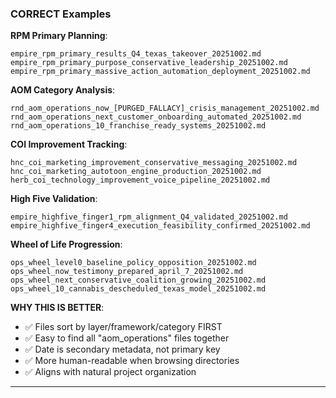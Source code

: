 ### **CORRECT Examples**

**RPM Primary Planning**:

```
empire_rpm_primary_results_Q4_texas_takeover_20251002.md
empire_rpm_primary_purpose_conservative_leadership_20251002.md
empire_rpm_primary_massive_action_automation_deployment_20251002.md
```

**AOM Category Analysis**:

```
rnd_aom_operations_now_[PURGED_FALLACY]_crisis_management_20251002.md
rnd_aom_operations_next_customer_onboarding_automated_20251002.md
rnd_aom_operations_10_franchise_ready_systems_20251002.md
```

**COI Improvement Tracking**:

```
hnc_coi_marketing_improvement_conservative_messaging_20251002.md
hnc_coi_marketing_autotoon_engine_production_20251002.md
herb_coi_technology_improvement_voice_pipeline_20251002.md
```

**High Five Validation**:

```
empire_highfive_finger1_rpm_alignment_Q4_validated_20251002.md
empire_highfive_finger4_execution_feasibility_confirmed_20251002.md
```

**Wheel of Life Progression**:

```
ops_wheel_level0_baseline_policy_opposition_20251002.md
ops_wheel_now_testimony_prepared_april_7_20251002.md
ops_wheel_next_conservative_coalition_growing_20251002.md
ops_wheel_10_cannabis_descheduled_texas_model_20251002.md
```

**WHY THIS IS BETTER**:

- ✅ Files sort by layer/framework/category FIRST
- ✅ Easy to find all "aom_operations" files together
- ✅ Date is secondary metadata, not primary key
- ✅ More human-readable when browsing directories
- ✅ Aligns with natural project organization

---
